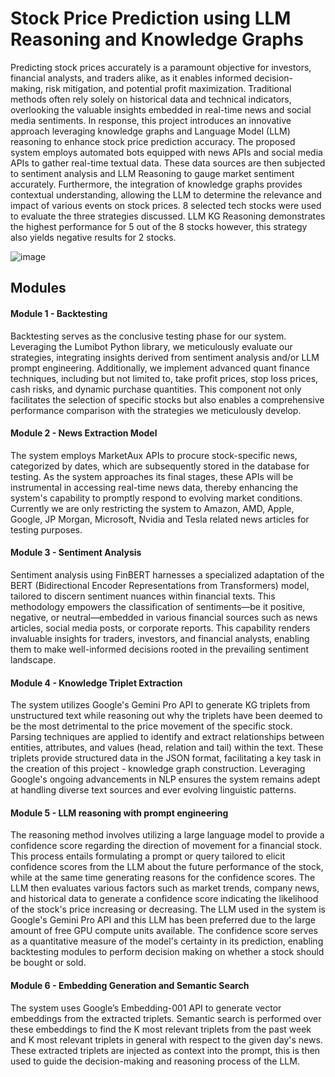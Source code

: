 # Stock Price Prediction using LLM Reasoning and Knowledge Graphs

Predicting stock prices accurately is a paramount objective for investors, financial analysts, and traders alike, as it enables informed decision-making, risk mitigation, and potential profit maximization. Traditional methods often rely solely on historical data and technical indicators,
overlooking the valuable insights embedded in real-time news and social media sentiments. In response, this project introduces an innovative approach leveraging knowledge graphs and Language Model (LLM) reasoning to enhance stock price prediction accuracy. The proposed
system employs automated bots equipped with news APIs and social media APIs to gather real-time textual data. These data sources are then subjected to sentiment analysis and LLM Reasoning to gauge market sentiment accurately. Furthermore, the integration of knowledge
graphs provides contextual understanding, allowing the LLM to determine the relevance and impact of various events on stock prices. 8 selected tech stocks were used to evaluate the three
strategies discussed. LLM KG Reasoning demonstrates the highest performance for 5 out of the 8 stocks however, this strategy also yields negative results for 2 stocks. 

![image](https://github.com/dr4g0n7ly/Stock-Price-Prediction-using-LLM-Reasoning-and-Knowledge-Graphs/assets/82759046/6dc3a03c-ad05-464c-a2c2-733794971609)

## Modules

#### Module 1 - Backtesting
Backtesting serves as the conclusive testing phase for our system. Leveraging the Lumibot Python library, we meticulously evaluate our strategies, integrating insights derived from sentiment analysis and/or LLM prompt engineering. Additionally, we implement advanced quant finance techniques, including but not limited to, take profit prices, stop loss prices, cash risks, and dynamic purchase quantities. This component not only facilitates the selection of specific stocks but also enables a comprehensive performance comparison with the strategies we meticulously develop.

#### Module 2 - News Extraction Model
The system employs MarketAux APIs to procure stock-specific news, categorized by dates, which are subsequently stored in the database for testing. As the system approaches its final stages, these APIs will be instrumental in accessing real-time news data, thereby enhancing the system's capability to promptly respond to evolving market conditions. Currently we are only restricting the system to Amazon, AMD, Apple, Google, JP Morgan, Microsoft, Nvidia and Tesla related news articles for testing purposes. 

#### Module 3 - Sentiment Analysis
Sentiment analysis using FinBERT harnesses a specialized adaptation of the BERT (Bidirectional Encoder Representations from Transformers) model, tailored to discern sentiment nuances within financial texts. This methodology empowers the classification of sentiments—be it positive, negative, or neutral—embedded in various financial sources such as news articles, social media posts, or corporate reports. This capability renders invaluable insights for traders, investors, and financial analysts, enabling them to make well-informed decisions rooted in the prevailing sentiment landscape.

#### Module 4 - Knowledge Triplet Extraction
The system utilizes Google's Gemini Pro API to generate KG triplets from unstructured text while reasoning out why the triplets have been deemed to be the most detrimental to the price movement of the specific stock. Parsing techniques are applied to identify and extract relationships between entities, attributes, and values (head, relation and tail) within the text. These triplets provide structured data in the JSON format, facilitating a key task in the creation of this project - knowledge graph construction. Leveraging Google's ongoing advancements in NLP ensures the system remains adept at handling diverse text sources and ever evolving linguistic patterns.

#### Module 5 - LLM reasoning with prompt engineering
The reasoning method involves utilizing a large language model to provide a confidence score regarding the direction of movement for a financial stock. This process entails formulating a prompt or query tailored to elicit confidence scores from the LLM about the future performance of the stock, while at the same time generating reasons for the confidence scores. The LLM then evaluates various factors such as market trends, company news, and historical data to generate a confidence score indicating the likelihood of the stock's price increasing or decreasing. The LLM used in the system is Google's Gemini Pro API and this LLM has been preferred due to the large amount of free GPU compute units available. The confidence score serves as a quantitative measure of the model's certainty in its prediction, enabling backtesting modules to perform decision making on whether a stock should be bought or sold.

#### Module 6 - Embedding Generation and Semantic Search
The system uses Google’s Embedding-001 API to generate vector embeddings from the extracted triplets. Semantic search is performed over these embeddings to find the K most relevant triplets from the past week and K most relevant triplets in general with respect to the given day's news. These extracted triplets are injected as context into the prompt, this is then used to guide the decision-making and reasoning process of the LLM.
